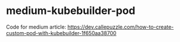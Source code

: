 # medium-kubebuilder-pod
Code for medium article: https://dev.callepuzzle.com/how-to-create-custom-pod-with-kubebuilder-1f650aa38700
